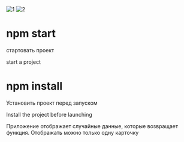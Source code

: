 ![1](https://user-images.githubusercontent.com/70943698/184129320-2beb43f5-8995-4ebd-8552-3ca4ca813ff0.png)
![2](https://user-images.githubusercontent.com/70943698/184129346-964bdc33-977d-48f0-92af-ae1568cde544.png)
# npm start

стартовать проект 

start a project
# npm install
Установить проект перед запуском

Install the project before launching

Приложение отображает случайные данные, которые возвращает функция. Отображать можно только одну карточку 

